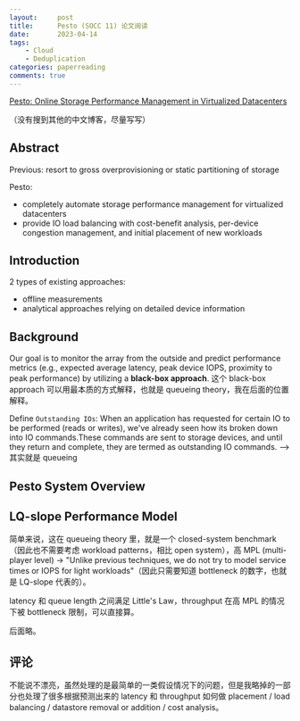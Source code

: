 ```yaml
---
layout:     post
title:      Pesto (SOCC 11) 论文阅读
date:       2023-04-14
tags:
    - Cloud
    - Deduplication
categories: paperreading
comments: true
---
```


[Pesto: Online Storage Performance Management in Virtualized Datacenters](https://www.waldspurger.org/carl/papers/pesto-socc11.pdf)

（没有搜到其他的中文博客，尽量写写）

## Abstract

Previous: resort to gross overprovisioning or static partitioning of storage

Pesto:

- completely automate storage performance management for virtualized datacenters
- provide IO load balancing with cost-benefit analysis, per-device congestion management, and initial placement of new workloads

## Introduction

2 types of existing approaches:

- offline measurements
- analytical approaches relying on detailed device information

## Background

Our goal is to monitor the array from the outside and predict performance metrics (e.g., expected average latency, peak device IOPS, proximity to peak performance) by utilizing a **black-box approach**. 这个 black-box approach 可以用最本质的方式解释，也就是 queueing theory，我在后面的位置解释。

Define `Outstanding IOs`: When an application has requested for certain IO to be performed (reads or writes), we've already seen how its broken down into IO commands.These commands are sent to storage devices, and until they return and complete, they are termed as outstanding IO commands. --> 其实就是 queueing

## Pesto System Overview

## LQ-slope Performance Model

简单来说，这在 queueing theory 里，就是一个 closed-system benchmark（因此也不需要考虑 workload patterns，相比 open system），高 MPL (multi-player level) -> "Unlike previous techniques, we do not try to model service times or IOPS for light workloads"（因此只需要知道 bottleneck 的数字，也就是 LQ-slope 代表的）。

latency 和 queue length 之间满足 Little's Law，throughput 在高 MPL 的情况下被 bottleneck 限制，可以直接算。

后面略。

## 评论

不能说不漂亮，虽然处理的是最简单的一类假设情况下的问题，但是我略掉的一部分也处理了很多根据预测出来的 latency 和 throughput 如何做 placement / load balancing / datastore removal or addition / cost analysis。